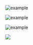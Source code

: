 ![example](http://example.com "example")

![](http://example.com "example")

![example](http://example.com)

![](http://example.com)

![](<>)
